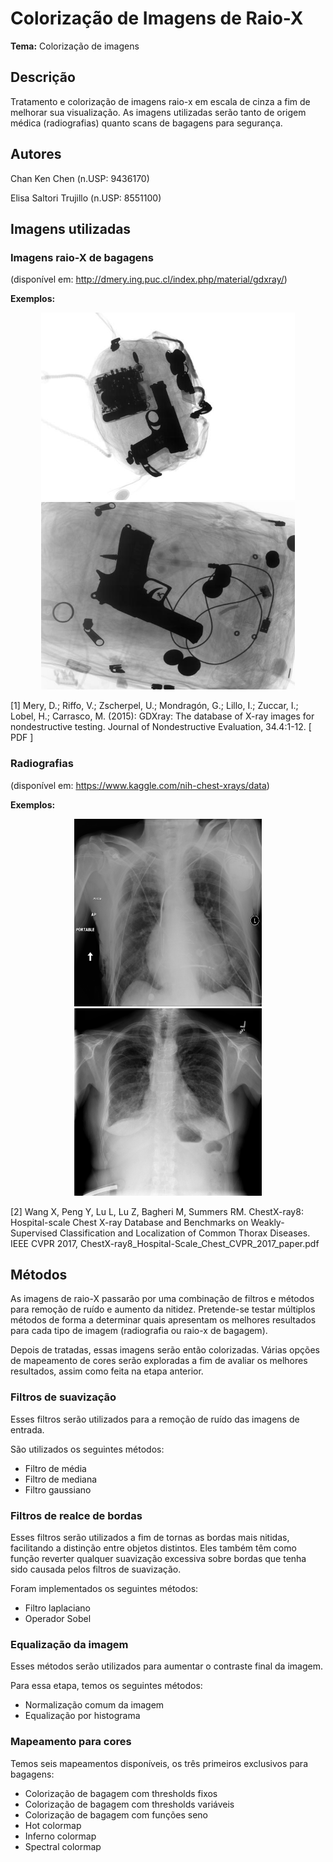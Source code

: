 # Colorização de Imagens de Raio-X

**Tema:** Colorização de imagens

## Descrição

 Tratamento e colorização de imagens raio-x em escala de cinza a fim de melhorar sua visualização. As imagens utilizadas serão tanto de origem médica (radiografias) quanto scans de bagagens para segurança.
 
## Autores
  Chan Ken Chen (n.USP: 9436170)
  
  Elisa Saltori Trujillo (n.USP: 8551100)
 
## Imagens utilizadas

### Imagens raio-X de bagagens 

(disponível em:  http://dmery.ing.puc.cl/index.php/material/gdxray/)

 **Exemplos:**
 
 <p float="left" align="middle">
 <img src="https://github.com/elisasaltori/XRayColorizing/raw/elisa/Sample_Images/Baggages/B0009_0001.png" height="300">
 <img src="https://github.com/elisasaltori/XRayColorizing/raw/elisa/Sample_Images/Baggages/B0023_0001.png" height="300">
 </p>
 
[1] Mery, D.; Riffo, V.; Zscherpel, U.; Mondragón, G.; Lillo, I.; Zuccar, I.; Lobel, H.; Carrasco, M. (2015): GDXray: The database of X-ray images for nondestructive testing. Journal of Nondestructive Evaluation, 34.4:1-12. [ PDF ]

### Radiografias 

(disponível em:  https://www.kaggle.com/nih-chest-xrays/data)

 **Exemplos:**

  <p float="left" align="middle">
  <img src="https://github.com/elisasaltori/XRayColorizing/raw/elisa/Sample_Images/Chest_Xrays/00000013_026.png" height="300">
  <img src="https://github.com/elisasaltori/XRayColorizing/raw/elisa/Sample_Images/Chest_Xrays/00000132_002.png" height="300">
  </p>
[2] Wang X, Peng Y, Lu L, Lu Z, Bagheri M, Summers RM. ChestX-ray8: Hospital-scale Chest X-ray Database and Benchmarks on Weakly-Supervised Classification and Localization of Common Thorax Diseases. IEEE CVPR 2017, ChestX-ray8_Hospital-Scale_Chest_CVPR_2017_paper.pdf

## Métodos
 As imagens de raio-X passarão por uma combinação de filtros e métodos para remoção de ruído e aumento da nitidez. Pretende-se testar múltiplos métodos de forma a determinar quais apresentam os melhores resultados para cada tipo de imagem (radiografia ou raio-x de bagagem).

Depois de tratadas, essas imagens serão então colorizadas. Várias opções de mapeamento de cores serão exploradas a fim de avaliar os melhores resultados, assim como feita na etapa anterior.

### Filtros de suavização
Esses filtros serão utilizados para a remoção de ruído das imagens de entrada. 

São utilizados os seguintes métodos:
- Filtro de média
- Filtro de mediana
- Filtro gaussiano

### Filtros de realce de bordas
Esses filtros serão utilizados a fim de tornas as bordas mais nitidas, facilitando a distinção entre objetos distintos. Eles também têm como função reverter qualquer suavização excessiva sobre bordas que tenha sido causada pelos filtros de suavização.

Foram implementados os seguintes métodos:
- Filtro laplaciano
- Operador Sobel

### Equalização da imagem
Esses métodos serão utilizados para aumentar o contraste final da imagem.

Para essa etapa, temos os seguintes métodos:
- Normalização comum da imagem
- Equalização por histograma

### Mapeamento para cores
Temos seis mapeamentos disponíveis, os três primeiros exclusivos para bagagens:
- Colorização de bagagem com thresholds fixos
- Colorização de bagagem com thresholds variáveis
- Colorização de bagagem com funções seno
- Hot colormap
- Inferno colormap
- Spectral colormap
